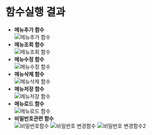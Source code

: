 # 함수실행 결과
- **메뉴추가 함수**        
![메뉴추가 함수](https://user-images.githubusercontent.com/100466772/167415006-ceaf0db1-85aa-449e-8b38-1a8c38c4a9d2.PNG)
- **메뉴조회 함수**    
![메뉴조회 함수](https://user-images.githubusercontent.com/100466772/167415226-fb694cb3-ee89-4d0e-8302-09b8cf28b54e.PNG)
- **메뉴수정 함수**     
![메뉴수정 함수](https://user-images.githubusercontent.com/100466772/167415344-736aad98-d075-4123-b9ac-68c073a8374a.PNG)
- **메뉴삭제 함수**     
![메뉴삭제 함수](https://user-images.githubusercontent.com/100466772/167415436-532a4777-e096-4709-a5cd-114a0ae662dd.PNG)
- **메뉴저장 함수**    
![메뉴저장 함수](https://user-images.githubusercontent.com/100466772/167415652-0a8cb947-d8e2-4e71-8224-2163e4f072d7.PNG)
- **메뉴로드 함수**    
![메뉴로드 함수](https://user-images.githubusercontent.com/100466772/167415678-3e90df43-8354-488e-91af-f58bb8355754.PNG)
- **비밀번호관련 함수**     
![비밀번호함수](https://user-images.githubusercontent.com/100466772/167415521-3bb11669-8039-441a-8b7c-c9e2988cbbf0.PNG)
![비밀번호 변경함수](https://user-images.githubusercontent.com/100466772/167415536-1f68d4e1-2f79-4d9c-9aed-284745ca7cb9.PNG)
![비밀번호 변경함수2](https://user-images.githubusercontent.com/100466772/167415552-36ada8de-f3ab-4fa5-87ee-3cbc7e3fab2e.PNG)
